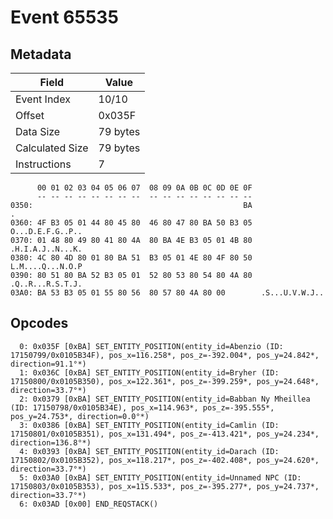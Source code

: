 # Event 65535

## Metadata

| Field           | Value    |
|-----------------|----------|
| Event Index     | 10/10    |
| Offset          | 0x035F   |
| Data Size       | 79 bytes |
| Calculated Size | 79 bytes |
| Instructions    | 7        |

```
      00 01 02 03 04 05 06 07  08 09 0A 0B 0C 0D 0E 0F
      -- -- -- -- -- -- -- --  -- -- -- -- -- -- -- --
0350:                                               BA                 .
0360: 4F B3 05 01 44 80 45 80  46 80 47 80 BA 50 B3 05  O...D.E.F.G..P..
0370: 01 48 80 49 80 41 80 4A  80 BA 4E B3 05 01 4B 80  .H.I.A.J..N...K.
0380: 4C 80 4D 80 01 80 BA 51  B3 05 01 4E 80 4F 80 50  L.M....Q...N.O.P
0390: 80 51 80 BA 52 B3 05 01  52 80 53 80 54 80 4A 80  .Q..R...R.S.T.J.
03A0: BA 53 B3 05 01 55 80 56  80 57 80 4A 80 00        .S...U.V.W.J..  
```

## Opcodes

```
  0: 0x035F [0xBA] SET_ENTITY_POSITION(entity_id=Abenzio (ID: 17150799/0x0105B34F), pos_x=116.258*, pos_z=-392.004*, pos_y=24.842*, direction=91.1°*)
  1: 0x036C [0xBA] SET_ENTITY_POSITION(entity_id=Bryher (ID: 17150800/0x0105B350), pos_x=122.361*, pos_z=-399.259*, pos_y=24.648*, direction=33.7°*)
  2: 0x0379 [0xBA] SET_ENTITY_POSITION(entity_id=Babban Ny Mheillea (ID: 17150798/0x0105B34E), pos_x=114.963*, pos_z=-395.555*, pos_y=24.753*, direction=0.0°*)
  3: 0x0386 [0xBA] SET_ENTITY_POSITION(entity_id=Camlin (ID: 17150801/0x0105B351), pos_x=131.494*, pos_z=-413.421*, pos_y=24.234*, direction=136.8°*)
  4: 0x0393 [0xBA] SET_ENTITY_POSITION(entity_id=Darach (ID: 17150802/0x0105B352), pos_x=118.217*, pos_z=-402.408*, pos_y=24.620*, direction=33.7°*)
  5: 0x03A0 [0xBA] SET_ENTITY_POSITION(entity_id=Unnamed NPC (ID: 17150803/0x0105B353), pos_x=115.533*, pos_z=-395.277*, pos_y=24.737*, direction=33.7°*)
  6: 0x03AD [0x00] END_REQSTACK()
```
